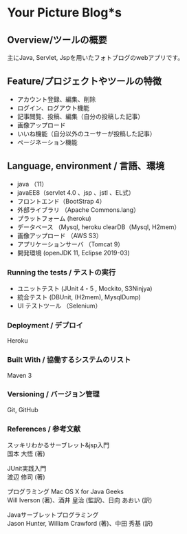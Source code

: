 # Your Picture Blog*s


## Overview/ツールの概要

主にJava, Servlet, Jspを用いたフォトブログのwebアプリです。

## Feature/プロジェクトやツールの特徴
- アカウント登録、編集、削除
- ログイン、ログアウト機能
- 記事閲覧、投稿、編集（自分の投稿した記事）
- 画像アップロード
- いいね機能（自分以外のユーサーが投稿した記事）
- ページネーション機能

## Language, environment / 言語、環境
- java （11）
- javaEE8（servlet 4.0 、jsp 、jstl 、EL式）
- フロントエンド（BootStrap 4）
- 外部ライブラリ  （Apache Commons.lang）
- プラットフォーム  (heroku)
- データベース     （Mysql, heroku clearDB（Mysql, H2mem）
- 画像アップロード （AWS S3）
- アプリケーションサーバ （Tomcat 9）
- 開発環境 (openJDK 11, Eclipse 2019-03)

### Running the tests / テストの実行
- ユニットテスト   (JUnit 4・5 , Mockito, S3Ninjya)
- 統合テスト   (DBUnit, (H2mem), MysqlDump)
- UI テストツール （Selenium）

### Deployment / デプロイ
Heroku

### Built With / 協働するシステムのリスト
Maven 3

### Versioning / バージョン管理
Git, GitHub

### References / 参考文献

スッキリわかるサーブレット&jsp入門  
国本 大悟 (著)

JUnit実践入門  
渡辺 修司 (著)

プログラミング Mac OS X for Java Geeks  
Will Iverson (著)、酒井 皇治 (監訳)、日向 あおい (訳)

Javaサーブレットプログラミング  
Jason Hunter, William Crawford (著)、中田 秀基 (訳)







